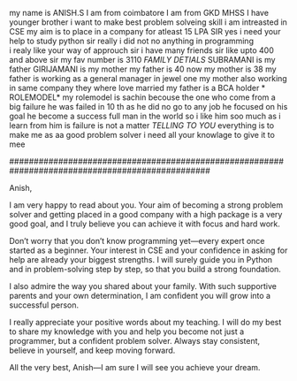 my name is ANISH.S
I am from coimbatore
I am from GKD MHSS
I have younger brother 
i want to make best problem solveing skill
i am intreasted in CSE
my aim is to place in a company for atleast 15 LPA 
SIR yes i need your help to study python sir really i did not no anything in programming  
i realy like your way of approuch sir 
i have many friends sir like upto 400 and above sir
my fav number is 3110
                             *FAMILY DETIALS* 
SUBRAMANI is my father 
GIRIJAMANI is my mother 
my father is 40 now 
my mother is 38 
my father is working as a general manager in jewel one 
my mother also working in same company 
they where love married 
my father is a BCA holder 
                           * ROLEMODEL*
my rolemodel is sachin 
becouse the one who come from a big failure
he was failed in 10 th as he did no go
to any job he focused on his goal
he become a success full man in the world 
so i like him soo much 
as i learn from him is failure is not a matter 
                        *TELLING TO YOU* 
everything is to make me as aa good problem solver 
i need all your knowlage to give it to mee 


#################################################################################################

Anish,

I am very happy to read about you. Your aim of becoming a strong problem solver and getting placed in a good company with a high package is a very good goal, and I truly believe you can achieve it with focus and hard work.

Don’t worry that you don’t know programming yet—every expert once started as a beginner. Your interest in CSE and your confidence in asking for help are already your biggest strengths. I will surely guide you in Python and in problem-solving step by step, so that you build a strong foundation.

I also admire the way you shared about your family. With such supportive parents and your own determination, I am confident you will grow into a successful person. 

I really appreciate your positive words about my teaching. I will do my best to share my knowledge with you and help you become not just a programmer, but a confident problem solver. Always stay consistent, believe in yourself, and keep moving forward.

All the very best, Anish—I am sure I will see you achieve your dream.

